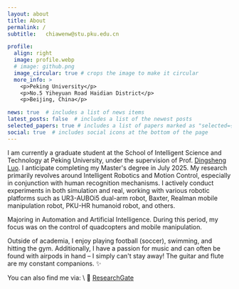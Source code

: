 ```yaml
---
layout: about
title: About
permalink: /
subtitle:   chiawenw@stu.pku.edu.cn

profile:
  align: right
  image: profile.webp
  # image: github.png
  image_circular: true # crops the image to make it circular
  more_info: >
    <p>Peking University</p>
    <p>No.5 Yiheyuan Road Haidian District</p>
    <p>Beijing, China</p>

news: true  # includes a list of news items
latest_posts: false  # includes a list of the newest posts
selected_papers: true # includes a list of papers marked as "selected={true}"
social: true  # includes social icons at the bottom of the page
---
```


<!-- Write your biography here. Tell the world about yourself. Link to your favorite [subreddit](http://reddit.com). You can put a picture in, too. The code is already in, just name your picture `prof_pic.jpg` and put it in the `img/` folder.

Put your address / P.O. box / other info right below your picture. You can also disable any of these elements by editing `profile` property of the YAML header of your `_pages/about.md`. Edit `_bibliography/papers.bib` and Jekyll will render your [publications page](/al-folio/publications/) automatically. -->

<!-- Link to your social media connections, too. This theme is set up to use [Font Awesome icons](https://fontawesome.com/) and [Academicons](https://jpswalsh.github.io/academicons/), like the ones below. Add your Facebook, Twitter, LinkedIn, Google Scholar, or just disable all of them. -->
I am currently a graduate student at the School of Intelligent Science and Technology at Peking University, under the supervision of Prof. [Dingsheng Luo](https://ieeexplore.ieee.org/author/37340369700). I anticipate completing my Master's degree in July 2025. My research primarily revolves around Intelligent Robotics and Motion Control, especially in conjunction with human recognition mechanisms. I actively conduct experiments in both simulation and real, working with various robotic platforms such as UR3-AUBOi5 dual-arm robot, Baxter, Realman mobile manipulation robot, PKU-HR humanoid robot, and others.

Majoring in Automation and Artificial Intelligence. During this period, my focus was on the control of quadcopters and mobile manipulation.

Outside of academia, I enjoy playing football (soccer), swimming, and hitting the gym. Additionally, I have a passion for music and can often be found with airpods in hand – I simply can't stay away! The guitar and flute are my constant companions. :sparkles:

You can also find me via: \\
:deciduous_tree:&nbsp;[ResearchGate](https://www.researchgate.net/profile/Jiawen-Wang-45)